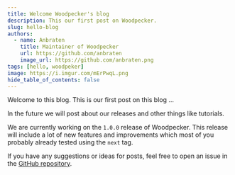 ```yaml
---
title: Welcome Woodpecker's blog
description: This our first post on Woodpecker.
slug: hello-blog
authors:
  - name: Anbraten
    title: Maintainer of Woodpecker
    url: https://github.com/anbraten
    image_url: https://github.com/anbraten.png
tags: [hello, woodpeker]
image: https://i.imgur.com/mErPwqL.png
hide_table_of_contents: false
---
```


Welcome to this blog. This is our first post on this blog ...

<!--truncate-->

In the future we will  post about our releases and other things like tutorials.

We are currently working on the `1.0.0` release of Woodpecker. This release will include a lot of new features and improvements which most of you probably already tested using the `next` tag.

If you have any suggestions or ideas for posts, feel free to open an issue in the [GitHub repository](https://github.com/woodpecker-ci/woodpecker).
